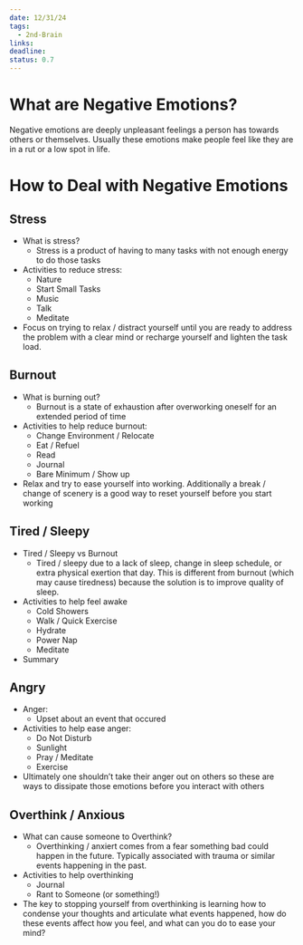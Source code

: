 ```yaml
---
date: 12/31/24
tags:
  - 2nd-Brain
links: 
deadline: 
status: 0.7
---
```

# What are Negative Emotions?
Negative emotions are deeply unpleasant feelings a person has towards others or themselves. Usually these emotions make people feel like they are in a rut or a low spot in life.
# How to Deal with Negative Emotions
## Stress
- What is stress?
	- Stress is a product of having to many tasks with not enough energy to do those tasks
- Activities to reduce stress:
	- Nature
	- Start Small Tasks
	- Music
	- Talk
	- Meditate
- Focus on trying to relax / distract yourself until you are ready to address the problem with a clear mind or recharge yourself and lighten the task load.
## Burnout
- What is burning out?
	- Burnout is a state of exhaustion after overworking oneself for an extended period of time 
- Activities to help reduce burnout:
	- Change Environment / Relocate
	- Eat / Refuel
	- Read
	- Journal
	- Bare Minimum / Show up
- Relax and try to ease yourself into working. Additionally a break / change of scenery is a good way to reset yourself before you start working
## Tired / Sleepy
- Tired / Sleepy vs Burnout
	- Tired / sleepy due to a lack of sleep, change in sleep schedule, or extra physical exertion that day. This is different from burnout (which may cause tiredness) because the solution is to improve quality of sleep.
- Activities to help feel awake
	- Cold Showers
	- Walk / Quick Exercise
	- Hydrate
	- Power Nap
	- Meditate
- Summary
## Angry
- Anger:
	- Upset about an event that occured
- Activities to help ease anger:
	- Do Not Disturb
	- Sunlight
	- Pray / Meditate
	- Exercise
- Ultimately one shouldn’t take their anger out on others so these are ways to dissipate those emotions before you interact with others
## Overthink / Anxious
- What can cause someone to Overthink?
	- Overthinking / anxiert comes from a fear something bad could happen in the future. Typically associated with trauma or similar events happening in the past.
- Activities to help overthinking
	- Journal
	- Rant to Someone (or something!)
- The key to stopping yourself from overthinking is learning how to condense your thoughts and articulate what events happened, how do these events affect how you feel, and what can you do to ease your mind?
